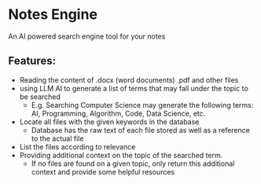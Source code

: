 # Notes Engine
An AI powered search engine tool for your notes

## Features:
- Reading the content of .docx (word documents) .pdf and other files
- using LLM AI to generate a list of terms that may fall under the topic to be searched
  - E.g. Searching Computer Science may generate the following terms: AI, Programming, Algorithm, Code, Data Science, etc.
- Locate all files with the given keywords in the database
  - Database has the raw text of each file stored as well as a reference to the actual file
- List the files according to relevance
- Providing additional context on the topic of the searched term.
  - If no files are found on a given topic, only return this additional context and provide some helpful resources
